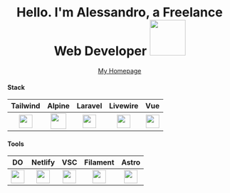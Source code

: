 ###
<div align="center">
   <h1>Hello. I'm Alessandro, a Freelance Web Developer <img src="https://media.giphy.com/media/pPzjpxJXa0pna/giphy.gif" width="80px"> </h1>
   
   <a href="https://talale.it" target="_blank">
      My Homepage
   </a>
</div>

#### Stack
| Tailwind  | Alpine | Laravel | Livewire | Vue |
| :-------------: | :-------------: | :-------------: | :-------------: | :-------------: |
| <img height="30px" width="30px" src="https://cdn.svgporn.com/logos/tailwindcss-icon.svg">  | <img width="35px" src="https://cdn.svgporn.com/logos/alpinejs-icon.svg"> |  <img height="30px" src="https://cdn.svgporn.com/logos/laravel.svg"> |  <img height="30px" src="https://laravel-livewire.com/img/twitter.png"> | <img height="30px" src="https://cdn.svgporn.com/logos/vue.svg"> |

#### Tools
| DO | Netlify | VSC | Filament | Astro |
| :-------------: | :-------------: | :-------------: | :-------------: | :-------------: |
| <img height="30px" src="https://cdn.svgporn.com/logos/digital-ocean.svg">  | <img height="30px" src="https://cdn.svgporn.com/logos/netlify.svg"> |  <img height="30px" src="https://cdn.svgporn.com/logos/visual-studio-code.svg"> |  <img height="30px" src="https://user-images.githubusercontent.com/41773797/131910226-676cb28a-332d-4162-a6a8-136a93d5a70f.png"> | <img height="30px" src="https://cdn.svgporn.com/logos/astro.svg"> |
